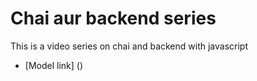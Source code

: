 # Chai aur backend series

This is a video series on chai and backend with javascript
- [Model link] ()